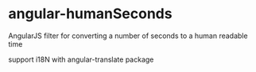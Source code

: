 angular-humanSeconds
====================

AngularJS filter for converting a number of seconds to a human readable time

support i18N with angular-translate package
